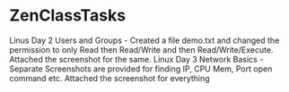 # ZenClassTasks
Linus Day 2 Users and Groups - Created a file demo.txt and changed the permission to only Read then Read/Write and then Read/Write/Execute. Attached the screenshot for the same.
Linux Day 3 Network Basics - Separate Screenshots are provided for finding IP, CPU Mem, Port open command etc. Attached the screenshot for everything
